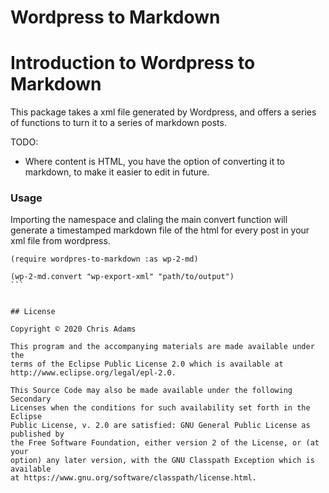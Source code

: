 # Wordpress to Markdown

# Introduction to Wordpress to Markdown

This package takes a xml file generated by Wordpress, and offers a series of functions to turn it to a series of markdown posts.

TODO:

- Where content is HTML, you have the option of converting it to markdown, to make it easier to edit in future.

### Usage

Importing the namespace and claling the main convert function will generate a timestamped markdown file of the html for every post in your xml file from wordpress.

````
(require wordpres-to-markdown :as wp-2-md)

(wp-2-md.convert "wp-export-xml" "path/to/output")
```


## License

Copyright © 2020 Chris Adams

This program and the accompanying materials are made available under the
terms of the Eclipse Public License 2.0 which is available at
http://www.eclipse.org/legal/epl-2.0.

This Source Code may also be made available under the following Secondary
Licenses when the conditions for such availability set forth in the Eclipse
Public License, v. 2.0 are satisfied: GNU General Public License as published by
the Free Software Foundation, either version 2 of the License, or (at your
option) any later version, with the GNU Classpath Exception which is available
at https://www.gnu.org/software/classpath/license.html.
